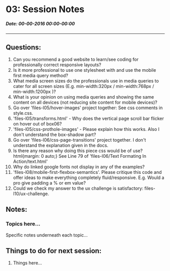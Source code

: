 # 03: Session Notes #
##### Date: 00-00-2016 00:00-00:00 #####
-------------------------------------------------


## Questions: ###

1. Can you recommend a good website to learn/see coding for professionally correct responsive layouts?
2. Is it more professional to use one stylesheet with and use the mobile first media query method?
3. What media screen sizes do the professionals use in media queries to cater for all screen sizes (E.g. min-width:320px  /  min-width:768px / min-width:1200px )?
4. What is your opinion on using media queries and showing the same content on all devices (not reducing site content for mobile devices)?
5. Go over 'files-l05/hover-images' project together: See css comments in style.css.
6. 'files-l05/transforms.html' - Why does the vertical page scroll bar flicker on hover out of box06?
7. 'files-l05/css-prothole-images' - Please explain how this works. Also I don't understand the box-shadow part?
8. Go over 'files-l06/css-page-transitions' project together. I don't understand the explanation given in the docs.
9. Is there any reason why doing this piece css would be of use?   html{margin: 0 auto;} See Line 79 of 'files-l06/Text Formating In Action/text.html'
10. Why do linked google fonts not display in any of the examples?
11. 'files-l08/mobile-first-flexbox-semantics'.  Please critique this code and offer ideas to make everything completely fluid/responsive. E.g. Would a pro give padding a % or em value?
12. Could we check my answer to the ux challenge is satisfactory: files-l10/ux-challenge.



## Notes: ##

### Topics here... ###

Specific notes underneath each topic...




## Things to do for next session: ##

1. Things here...



